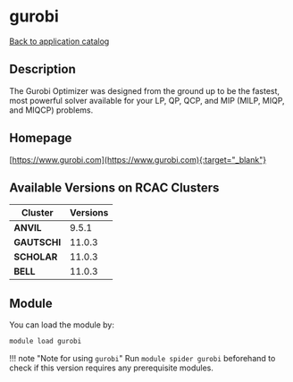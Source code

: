 # gurobi

[Back to application catalog](../app_catalog.md)

## Description

The Gurobi Optimizer was designed from the ground up to be the fastest, most powerful solver available for your LP, QP, QCP, and MIP (MILP, MIQP, and MIQCP) problems.

## Homepage

[https://www.gurobi.com](https://www.gurobi.com){:target="_blank"}

## Available Versions on RCAC Clusters

|Cluster|Versions|
|---|---|
**ANVIL**|9.5.1
**GAUTSCHI**|11.0.3
**SCHOLAR**|11.0.3
**BELL**|11.0.3

## Module

You can load the module by:

```bash
module load gurobi
```

!!! note "Note for using `gurobi`"
    Run `module spider gurobi` beforehand to check if this version requires any prerequisite modules.
